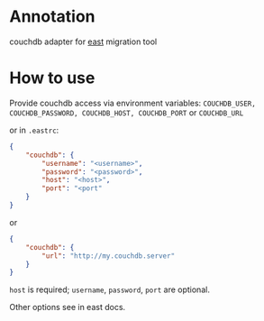 Annotation
==========

couchdb adapter for [east](https://github.com/okv/east) migration tool

How to use
==========

Provide couchdb access via environment variables:
`COUCHDB_USER, COUCHDB_PASSWORD, COUCHDB_HOST, COUCHDB_PORT`
or
`COUCHDB_URL`

or in `.eastrc`:
```json
{
    "couchdb": {
        "username": "<username>",
        "password": "<password>",
        "host": "<host>",
        "port": "<port"
    }
}
```
or
```json
{
    "couchdb": {
        "url": "http://my.couchdb.server"
    }
}
```

`host` is required; `username`, `password`, `port` are optional.

Other options see in east docs.
